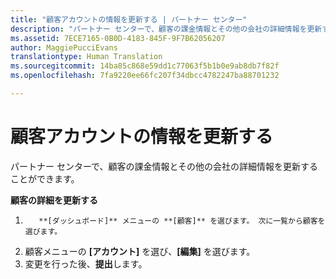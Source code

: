 ```yaml
---
title: "顧客アカウントの情報を更新する | パートナー センター"
description: "パートナー センターで、顧客の課金情報とその他の会社の詳細情報を更新することができます。"
ms.assetid: 7ECE7165-0B0D-4183-845F-9F7B62056207
author: MaggiePucciEvans
translationtype: Human Translation
ms.sourcegitcommit: 14ba85c868e59dd1c77063f5b1b0e9ab8db7f82f
ms.openlocfilehash: 7fa9220ee66fc207f34dbcc4782247ba88701232

---
```


# 顧客アカウントの情報を更新する


パートナー センターで、顧客の課金情報とその他の会社の詳細情報を更新することができます。

**顧客の詳細を更新する**

1.  
          **[ダッシュボード]** メニューの **[顧客]** を選びます。 次に一覧から顧客を選びます。
2.  顧客メニューの **[アカウント]** を選び、**[編集]** を選びます。
3.  変更を行った後、**提出**します。

 

 






<!--HONumber=Nov16_HO4-->


